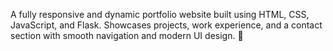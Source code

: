 A fully responsive and dynamic portfolio website built using HTML, CSS, JavaScript, and Flask.
Showcases projects, work experience, and a contact section with smooth navigation and modern UI design. 🚀
